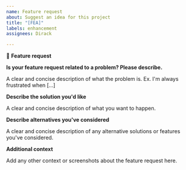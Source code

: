 ```yaml
---
name: Feature request
about: Suggest an idea for this project
title: "[FEA]"
labels: enhancement
assignees: Dirack

---
```


:tada: **Feature request**

**Is your feature request related to a problem? Please describe.**

A clear and concise description of what the problem is. Ex. I'm always frustrated when [...]

**Describe the solution you'd like**

A clear and concise description of what you want to happen.

**Describe alternatives you've considered**

A clear and concise description of any alternative solutions or features you've considered.

**Additional context**

Add any other context or screenshots about the feature request here.
